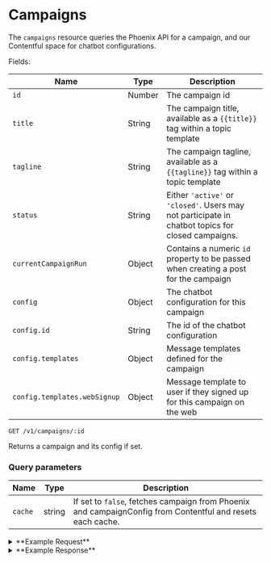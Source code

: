 # Campaigns

The `campaigns` resource queries the Phoenix API for a campaign, and our Contentful space for chatbot configurations.


Fields:

Name | Type | Description
-----|------|------------
`id` | Number | The campaign id
`title` | String | The campaign title, available as a `{{title}}` tag within a topic template
`tagline` | String | The campaign tagline, available as a `{{tagline}}` tag within a topic template
`status` | String | Either `'active'` or `'closed'`. Users may not participate in chatbot topics for closed campaigns.
`currentCampaignRun` | Object | Contains a numeric `id` property to be passed when creating a post for the campaign
`config` | Object | The chatbot configuration for this campaign
`config.id` | String | The id of the chatbot configuration
`config.templates` | Object | Message templates defined for the campaign
`config.templates.webSignup` | Object | Message template to user if they signed up for this campaign on the web


```
GET /v1/campaigns/:id
```

Returns a campaign and its config if set.

### Query parameters

Name | Type | Description
-----|------|------------
`cache` | string | If set to `false`, fetches campaign from Phoenix and campaignConfig from Contentful and resets each cache.

<details><summary>**Example Request**</summary><p>

```
curl http://localhost:5000/v1/campaigns/7
  -H "x-gambit-api-key: totallysecret"
  -H "Accept: application/json"
  -H "Content-Type: application/json"
```

</p></details>
<details><summary>**Example Response**</summary><p>

```
{
  "data": {
    "id": 7,
    "title": "Mirror Messages",
    "tagline": "Boost a stranger's self-esteem with just a sticky note!",
    "status": "active",
    "currentCampaignRun": {
      "id": 8076
    },
    "config": {
      "id": "68Oy1FcaR2EiaMieicaoom",
      "templates": {
        "webSignup": {
          "text": "Hi this is Freddie from DoSomething! Thanks for signing up for mirror messages. When youve posted some notes and ready to send a photo, text START",
          "attachments": [],
          "template": "webSignup",
          "topic": {
            "id": "6W1kHJ1XYASOK8w8Q42eum",
            "name": "Mirror Messages - Post a note",
            "type": "photoPostConfig",
            "createdAt": "2018-06-27T17:13:46.755Z",
            "updatedAt": "2018-08-08T14:45:12.186Z",
            "postType": "text",
            "campaign": {...},
            "templates": {...}
          }
        }
      }
    },
  }
}
```

</p></details>
